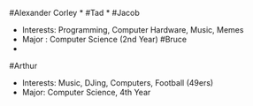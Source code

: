 #Alexander Corley
*
#Tad
*
#Jacob
* Interests: Programming, Computer Hardware, Music, Memes
* Major    : Computer Science (2nd Year)
#Bruce
*
#Arthur
* Interests: Music, DJing, Computers, Football (49ers)
* Major: Computer Science, 4th Year
